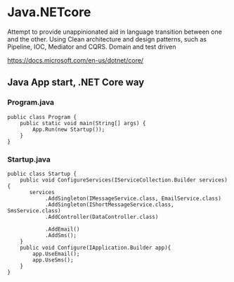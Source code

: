 # Java.NETcore
Attempt to provide unappinionated aid in language transition between one and the other.
Using Clean architecture and design patterns, such as Pipeline, IOC, Mediator and CQRS.
Domain and test driven

https://docs.microsoft.com/en-us/dotnet/core/

## Java App start, .NET Core way

### Program.java
```
public class Program {
    public static void main(String[] args) {
        App.Run(new Startup());
    }
}
```
### Startup.java
```
public class Startup {
    public void ConfigureServices(IServiceCollection.Builder services) {
       services
            .AddSingleton(IMessageService.class, EmailService.class)
            .AddSingleton(IShortMessageService.class, SmsService.class)
            .AddController(DataController.class)

            .AddEmail()
            .AddSms();
    }
    public void Configure(IApplication.Builder app){
        app.UseEmail();
        app.UseSms();
    }
}
```
